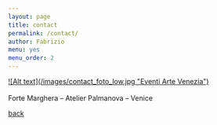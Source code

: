 ```yaml
---
layout: page
title: contact
permalink: /contact/
author: Fabrizio
menu: yes
menu_order: 2
---
```


<a href= "http://www.eventiartevenezia.com/" target="blank">
![Alt text](/images/contact_foto_low.jpg "Eventi Arte Venezia")
</a>
<br>
<br>
Forte Marghera – Atelier Palmanova – Venice
<br>

<a href="http://materiaterza.com">back</a>

